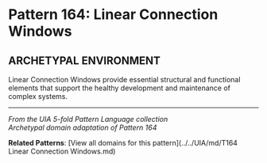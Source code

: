 # Pattern 164: Linear Connection Windows

## ARCHETYPAL ENVIRONMENT

Linear Connection Windows provide essential structural and functional elements that support the healthy development and maintenance of complex systems.

---

*From the UIA 5-fold Pattern Language collection*  
*Archetypal domain adaptation of Pattern 164*

**Related Patterns**: [View all domains for this pattern](../../UIA/md/T164 Linear Connection Windows.md)